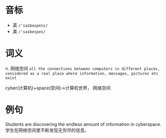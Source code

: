 # 音标

- 英 `/'saɪbəspeɪs/`
- 美 `/'saɪbɚspes/`

# 词义

n. 网络空间
`all the connections between computers in different places, considered as a real place where information, messages, pictures etc exist`



cyber(计算机)+space(空间)→计算机世界， 网络空间

# 例句

Students are discovering the endless amount of information in cyberspace.
学生在网络空间里不断发现无穷尽的信息。


